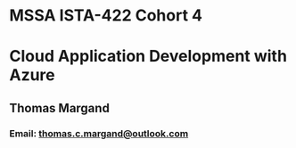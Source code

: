 # MSSA ISTA-422 Cohort 4
# Cloud Application Development with Azure
## Thomas Margand
### Email: thomas.c.margand@outlook.com
